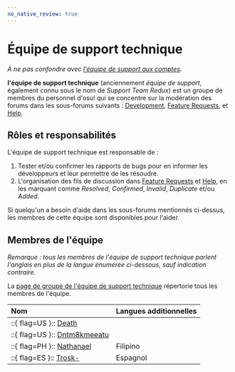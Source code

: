 ```yaml
---
no_native_review: true
---
```


# Équipe de support technique

*À ne pas confondre avec [l'équipe de support aux comptes](/wiki/People/Account_support_team).*

**l'équipe de support technique** (anciennement *équipe de support*, également connu sous le nom de *Support Team Redux*) est un groupe de membres du personnel d'osu! qui se concentre sur la modération des forums dans les sous-forums suivants : [Development](https://osu.ppy.sh/community/forums/2), [Feature Requests](https://osu.ppy.sh/community/forums/4), et [Help](https://osu.ppy.sh/community/forums/5).

## Rôles et responsabilités

L'équipe de support technique est responsable de :

1. Tester et/ou confirmer les rapports de bugs pour en informer les développeurs et leur permettre de les résoudre.
2. L'organisation des fils de discussion dans [Feature Requests](https://osu.ppy.sh/community/forums/4) et [Help](https://osu.ppy.sh/community/forums/5), en les marquant comme *Resolved*, *Confirmed*, *Invalid*, *Duplicate* et/ou *Added*.

Si quelqu'un a besoin d'aide dans les sous-forums mentionnés ci-dessus, les membres de cette équipe sont disponibles pour l'aider.

## Membres de l'équipe

*Remarque : tous les membres de l'équipe de support technique parlent l'anglais en plus de la langue énumérée ci-dessous, sauf indication contraire.*

La [page de groupe de l'équipe de support technique](https://osu.ppy.sh/groups/22) répertorie tous les membres de l'équipe.

| Nom | Langues additionnelles |
| :-- | :-- |
| ::{ flag=US }:: [Death](https://osu.ppy.sh/users/3242450) |  |
| ::{ flag=US }:: [Dntm8kmeeatu](https://osu.ppy.sh/users/5428812) |  |
| ::{ flag=PH }:: [Nathanael](https://osu.ppy.sh/users/2295078) | Filipino |
| ::{ flag=ES }:: [Trosk-](https://osu.ppy.sh/users/3469385) | Espagnol |
